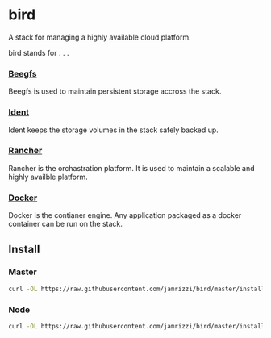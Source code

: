 # bird
A stack for managing a highly available cloud platform.

bird stands for . . .

### [Beegfs](http://www.beegfs.com/)
Beegfs is used to maintain persistent storage accross the stack.
### [Ident](https://github.com/jamrizzi/ident)
Ident keeps the storage volumes in the stack safely backed up.
### [Rancher](http://rancher.com/)
Rancher is the orchastration platform. It is used to maintain a scalable and highly availble platform.
### [Docker](https://www.docker.com/)
Docker is the contianer engine. Any application packaged as a docker container can be run on the stack.

## Install
### Master
```sh
curl -OL https://raw.githubusercontent.com/jamrizzi/bird/master/install.py; sudo python2 install.py master
```

### Node
```sh
curl -OL https://raw.githubusercontent.com/jamrizzi/bird/master/install.py; sudo python2 install.py node
```
